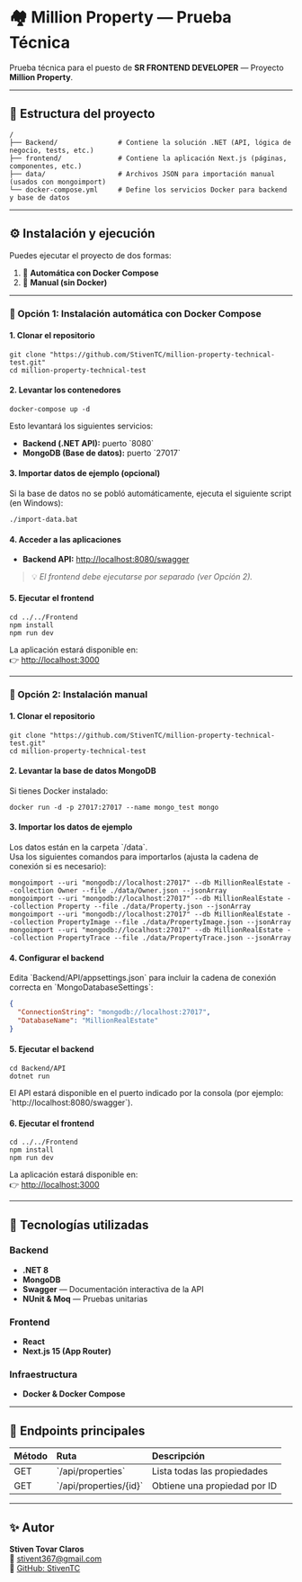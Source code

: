 # 🏘️ Million Property — Prueba Técnica

Prueba técnica para el puesto de **SR FRONTEND DEVELOPER** — Proyecto **Million Property**.

---

## 🧱 Estructura del proyecto

```
/
├── Backend/               # Contiene la solución .NET (API, lógica de negocio, tests, etc.)
├── frontend/              # Contiene la aplicación Next.js (páginas, componentes, etc.)
├── data/                  # Archivos JSON para importación manual (usados con mongoimport)
└── docker-compose.yml     # Define los servicios Docker para backend y base de datos
```

---

## ⚙️ Instalación y ejecución

Puedes ejecutar el proyecto de dos formas:
1. 🐳 **Automática con Docker Compose**
2. 🧩 **Manual (sin Docker)**

---

### 🐳 Opción 1: Instalación automática con Docker Compose

#### 1. Clonar el repositorio
```
git clone "https://github.com/StivenTC/million-property-technical-test.git"
cd million-property-technical-test
```

#### 2. Levantar los contenedores
```
docker-compose up -d
```

Esto levantará los siguientes servicios:
- **Backend (.NET API):** puerto \`8080\`
- **MongoDB (Base de datos):** puerto \`27017\`

#### 3. Importar datos de ejemplo (opcional)
Si la base de datos no se pobló automáticamente, ejecuta el siguiente script (en Windows):
```
./import-data.bat
```

#### 4. Acceder a las aplicaciones
- **Backend API:** [http://localhost:8080/swagger](http://localhost:8080/swagger)

> 💡 *El frontend debe ejecutarse por separado (ver Opción 2).*

#### 5. Ejecutar el frontend
```
cd ../../Frontend
npm install
npm run dev
```
La aplicación estará disponible en:  
👉 [http://localhost:3000](http://localhost:3000)

---

### 🧩 Opción 2: Instalación manual

#### 1. Clonar el repositorio
```
git clone "https://github.com/StivenTC/million-property-technical-test.git"
cd million-property-technical-test
```

#### 2. Levantar la base de datos MongoDB
Si tienes Docker instalado:
```
docker run -d -p 27017:27017 --name mongo_test mongo
```

#### 3. Importar los datos de ejemplo
Los datos están en la carpeta \`/data\`.  
Usa los siguientes comandos para importarlos (ajusta la cadena de conexión si es necesario):

```
mongoimport --uri "mongodb://localhost:27017" --db MillionRealEstate --collection Owner --file ./data/Owner.json --jsonArray
mongoimport --uri "mongodb://localhost:27017" --db MillionRealEstate --collection Property --file ./data/Property.json --jsonArray
mongoimport --uri "mongodb://localhost:27017" --db MillionRealEstate --collection PropertyImage --file ./data/PropertyImage.json --jsonArray
mongoimport --uri "mongodb://localhost:27017" --db MillionRealEstate --collection PropertyTrace --file ./data/PropertyTrace.json --jsonArray
```

#### 4. Configurar el backend
Edita \`Backend/API/appsettings.json\` para incluir la cadena de conexión correcta en \`MongoDatabaseSettings\`:

```json
{
  "ConnectionString": "mongodb://localhost:27017",
  "DatabaseName": "MillionRealEstate"
}
```

#### 5. Ejecutar el backend
```
cd Backend/API
dotnet run
```
El API estará disponible en el puerto indicado por la consola (por ejemplo: \`http://localhost:8080/swagger\`).

#### 6. Ejecutar el frontend
```
cd ../../Frontend
npm install
npm run dev
```
La aplicación estará disponible en:  
👉 [http://localhost:3000](http://localhost:3000)

---

## 🧠 Tecnologías utilizadas

### Backend
- **.NET 8**
- **MongoDB**
- **Swagger** — Documentación interactiva de la API  
- **NUnit & Moq** — Pruebas unitarias

### Frontend
- **React**
- **Next.js 15 (App Router)**

### Infraestructura
- **Docker & Docker Compose**

---

## 🧰 Endpoints principales

| Método | Ruta | Descripción |
|:-------|:-----|:-------------|
| GET | \`/api/properties\` | Lista todas las propiedades |
| GET | \`/api/properties/{id}\` | Obtiene una propiedad por ID |

---

## ✨ Autor

**Stiven Tovar Claros**  
📧 [stivent367@gmail.com](mailto:stivent367@gmail.com)  
🔗 [GitHub: StivenTC](https://github.com/StivenTC)